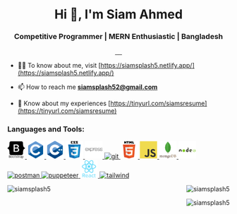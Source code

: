 <h1 align="center">Hi 👋, I'm Siam Ahmed</h1>
<h3 align="center">Competitive Programmer | MERN Enthusiastic | Bangladesh</h3>




<p align="center">
        <a href="https://www.linkedin.com/in/siam-ahmed-463b631b0/">
            <img src="https://img.shields.io/badge/-LinkedIn-blue?style=flat-square&logo=Linkedin&logoColor=white&link=https://www.linkedin.com/in/siam-ahmed-463b631b0/" alt="">
        </a>
        <a href="https://codechef.com/users/siamsplash5">
            <img src="https://img.shields.io/badge/-Codechef-6b4024?style=flat-square&logo=codechef&logoColor=white&link=https://codechef.com/users/siamsplash5" alt="">
        </a>
        <a href="https://codeforces.com/profile/siamsplash5">
            <img src="https://img.shields.io/badge/-Codeforces-2D6DA9?style=flat-square&logo=codeforces&logoColor=white&link=https://codeforces.com/profile/siamsplash5" alt="">
        </a>
        <a href="https://leetcode.com/siamsplash5/">
            <img src="https://img.shields.io/badge/-Leetcode-E67E22?style=flat-square&logo=leetcode&logoColor=white&link=https://https://leetcode.com/siamsplash5"
                alt="">
        </a>
        <a href="https://uhunt.onlinejudge.org/id/1129555">
            <img src="https://img.shields.io/badge/-uHunt-DE3163?style=flat-square&logo=uhunt&logoColor=white&link=https://uhunt.onlinejudge.org/id/1129555"
                alt="">
        </a>
    </p>


<p>

- 👨‍💻 To know about me, visit [https://siamsplash5.netlify.app/](https://siamsplash5.netlify.app/)

- 📫 How to reach me **siamsplash52@gmail.com**

- 📄 Know about my experiences [https://tinyurl.com/siamsresume](https://tinyurl.com/siamsresume)
    
</p>



<p align="left">

<h3 align="left">Languages and Tools:</h3>
<p align="left"> <a href="https://getbootstrap.com" target="_blank" rel="noreferrer"> <img src="https://raw.githubusercontent.com/devicons/devicon/master/icons/bootstrap/bootstrap-plain-wordmark.svg" alt="bootstrap" width="40" height="40"/> </a> <a href="https://www.cprogramming.com/" target="_blank" rel="noreferrer"> <img src="https://raw.githubusercontent.com/devicons/devicon/master/icons/c/c-original.svg" alt="c" width="40" height="40"/> </a> <a href="https://www.w3schools.com/cpp/" target="_blank" rel="noreferrer"> <img src="https://raw.githubusercontent.com/devicons/devicon/master/icons/cplusplus/cplusplus-original.svg" alt="cplusplus" width="40" height="40"/> </a> <a href="https://www.w3schools.com/css/" target="_blank" rel="noreferrer"> <img src="https://raw.githubusercontent.com/devicons/devicon/master/icons/css3/css3-original-wordmark.svg" alt="css3" width="40" height="40"/> </a> <a href="https://expressjs.com" target="_blank" rel="noreferrer"> <img src="https://raw.githubusercontent.com/devicons/devicon/master/icons/express/express-original-wordmark.svg" alt="express" width="40" height="40"/> </a> <a href="https://git-scm.com/" target="_blank" rel="noreferrer"> <img src="https://www.vectorlogo.zone/logos/git-scm/git-scm-icon.svg" alt="git" width="40" height="40"/> </a> <a href="https://www.w3.org/html/" target="_blank" rel="noreferrer"> <img src="https://raw.githubusercontent.com/devicons/devicon/master/icons/html5/html5-original-wordmark.svg" alt="html5" width="40" height="40"/> </a> <a href="https://developer.mozilla.org/en-US/docs/Web/JavaScript" target="_blank" rel="noreferrer"> <img src="https://raw.githubusercontent.com/devicons/devicon/master/icons/javascript/javascript-original.svg" alt="javascript" width="40" height="40"/> </a> <a href="https://www.mongodb.com/" target="_blank" rel="noreferrer"> <img src="https://raw.githubusercontent.com/devicons/devicon/master/icons/mongodb/mongodb-original-wordmark.svg" alt="mongodb" width="40" height="40"/> </a> <a href="https://nodejs.org" target="_blank" rel="noreferrer"> <img src="https://raw.githubusercontent.com/devicons/devicon/master/icons/nodejs/nodejs-original-wordmark.svg" alt="nodejs" width="40" height="40"/> </a> <a href="https://postman.com" target="_blank" rel="noreferrer"> <img src="https://www.vectorlogo.zone/logos/getpostman/getpostman-icon.svg" alt="postman" width="40" height="40"/> </a> <a href="https://github.com/puppeteer/puppeteer" target="_blank" rel="noreferrer"> <img src="https://www.vectorlogo.zone/logos/pptrdev/pptrdev-official.svg" alt="puppeteer" width="40" height="40"/> </a> <a href="https://reactjs.org/" target="_blank" rel="noreferrer"> <img src="https://raw.githubusercontent.com/devicons/devicon/master/icons/react/react-original-wordmark.svg" alt="react" width="40" height="40"/> </a> <a href="https://tailwindcss.com/" target="_blank" rel="noreferrer"> <img src="https://www.vectorlogo.zone/logos/tailwindcss/tailwindcss-icon.svg" alt="tailwind" width="40" height="40"/> </a> </p>

<p><img align="left"
        src="https://github-readme-stats.vercel.app/api/top-langs?username=siamsplash5&show_icons=true&locale=en&theme=merko"
        alt="siamsplash5" /></p>

<p>&nbsp;<img align="right"
        src="https://github-readme-stats.vercel.app/api?username=siamsplash5&show_icons=true&locale=en&theme=merko"
        alt="siamsplash5" /></p>

<p><img align="right" src="https://github-readme-streak-stats.herokuapp.com/?user=siamsplash5&theme=merko" alt="siamsplash5" /></p>
